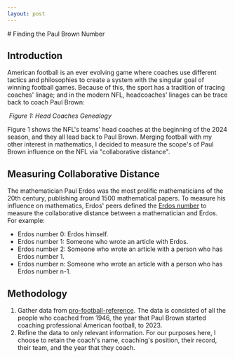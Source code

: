 ```yaml
---
layout: post
---
```

<head>
<style>
em {text-align: center;}
</style>
</head>
# Finding the Paul Brown Number


## Introduction
American football is an ever evolving game where coaches use different tactics and philosophies to create a system with the singular goal of winning football games. Because of this, the sport has a tradition of tracing coaches' linage; and in the modern NFL, headcoaches' linages can be trace back to coach Paul Brown:
<p>
    <img src="https://khoabuiv.github.io/2024_headcoaches.png" alt>
    <em>Figure 1: Head Coaches Genealogy</em>
</p>
Figure 1 shows the NFL's teams' head coaches at the beginning of the 2024 season, and they all lead back to Paul Brown. Merging football with my other interest in mathematics, I decided to measure the scope's of Paul Brown influence on the NFL via "collaborative distance".


## Measuring Collaborative Distance
The mathematician Paul Erdos was the most prolific mathematicians of the 20th century, publishing around 1500 mathematical papers. To measure his influence on mathematics, Erdos' peers defined the [Erdos number](https://en.wikipedia.org/wiki/Erdős_number) to measure the collaborative distance between a mathematician and Erdos. For example:
- Erdos number 0: Erdos himself.
- Erdos number 1: Someone who wrote an article with Erdos.
- Erdos number 2: Someone who wrote an article with a person who has Erdos number 1.
- Erdos number n: Someone who wrote an article with a person who has Erdos number n-1.

## Methodology
1. Gather data from [pro-football-reference](https://www.pro-football-reference.com/). The data is consisted of all the people who coached from 1946, the year that Paul Brown started coaching professional American football, to 2023.  
2. Refine the data to only relevant information. For our purposes here, I choose to retain the coach's name, coaching's position, their record, their team, and the year that they coach. 

